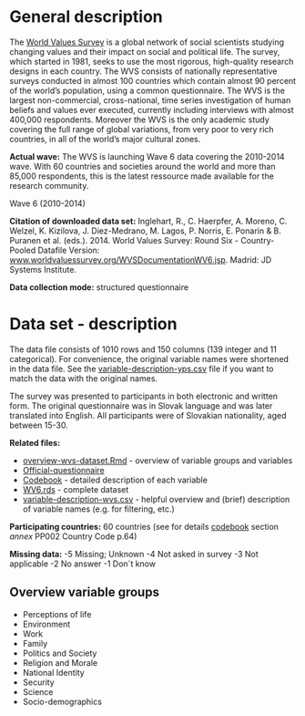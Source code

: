 # General description

The [World Values Survey](www.worldvaluessurvey.org) is a global network of social scientists studying changing values and their impact on social and political life. The survey, which started in 1981, seeks to use the most rigorous, high-quality research designs in each country. The WVS consists of nationally representative surveys conducted in almost 100 countries which contain almost 90 percent of the world’s population, using a common questionnaire. The WVS is the largest non-commercial, cross-national, time series investigation of human beliefs and values ever executed, currently including interviews with almost 400,000 respondents. Moreover the WVS is the only academic study covering the full range of global variations, from very poor to very rich countries, in all of the world’s major cultural zones.

**Actual wave:** 
The WVS is launching Wave 6 data covering the 2010-2014 wave. With 60 countries and societies around the world and more than 85,000 respondents, this is the latest ressource made available for the research community.

Wave 6 (2010-2014)

**Citation of downloaded data set:** 
Inglehart, R., C. Haerpfer, A. Moreno, C. Welzel, K. Kizilova, J. Diez-Medrano, M. Lagos, P. Norris, E. Ponarin & B. Puranen et al. (eds.). 2014. World Values Survey: Round Six - Country-Pooled Datafile Version: www.worldvaluessurvey.org/WVSDocumentationWV6.jsp. Madrid: JD Systems Institute. 

**Data collection mode:**
structured questionnaire

# Data set - description

The data file consists of 1010 rows and 150 columns (139 integer and 11 categorical). For convenience, the original variable names were shortened in the data file. See the [variable-description-yps.csv](../variable-description-yps.csv) file if you want to match the data with the original names.
    
The survey was presented to participants in both electronic and written form. The original questionnaire was in Slovak language and was later translated into English. All participants were of Slovakian nationality, aged between 15-30.

**Related files:**

- [overview-wvs-dataset.Rmd](../overview-wvs-dataset.Rmd) - overview of variable groups and variables
- [Official-questionnaire](../WV6_Official_Questionnaire.pdf) 
- [Codebook](WV6_Codebook.pdf) - detailed description of each variable
- [WV6.rds](../WV6.rds) - complete dataset
- [variable-description-wvs.csv](../variable-description-wvs.csv) - helpful overview and (brief) description of variable names (e.g. for filtering, etc.)

**Participating countries:** 
60 countries (see for details [codebook](../WV6_Codebook.pdf) section *annex* PP002 Country Code p.64)

**Missing data:**
-5 Missing; Unknown
-4 Not asked in survey
-3 Not applicable
-2 No answer
-1 Don´t know

## Overview variable groups

- Perceptions of life
- Environment
- Work 
- Family
- Politics and Society
- Religion and Morale
- National Identity
- Security
- Science
- Socio-demographics
